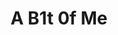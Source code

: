 ---
title: "A B1t 0f Me"
subt: "- Homepage"
descrizione_meta: "Sito Personale, blog, portfolio, uno spazio dove poter mettere i miei pensieri. A B1t 0f Me è un sito statico creato da zero con Hugo da Antonio Gorga."
---